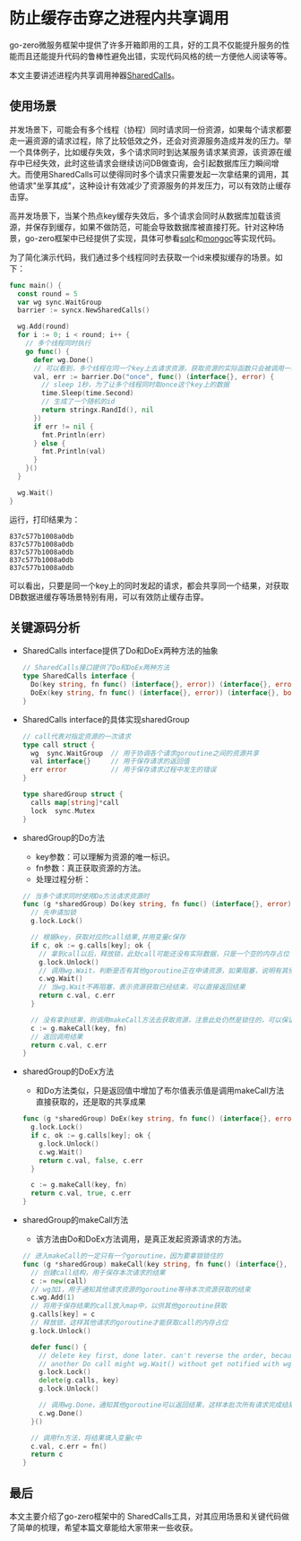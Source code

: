 # 防止缓存击穿之进程内共享调用

go-zero微服务框架中提供了许多开箱即用的工具，好的工具不仅能提升服务的性能而且还能提升代码的鲁棒性避免出错，实现代码风格的统一方便他人阅读等等。

本文主要讲述进程内共享调用神器[SharedCalls](https://github.com/shuguocloud/go-zero/blob/master/core/syncx/sharedcalls.go)。  

## 使用场景

并发场景下，可能会有多个线程（协程）同时请求同一份资源，如果每个请求都要走一遍资源的请求过程，除了比较低效之外，还会对资源服务造成并发的压力。举一个具体例子，比如缓存失效，多个请求同时到达某服务请求某资源，该资源在缓存中已经失效，此时这些请求会继续访问DB做查询，会引起数据库压力瞬间增大。而使用SharedCalls可以使得同时多个请求只需要发起一次拿结果的调用，其他请求"坐享其成"，这种设计有效减少了资源服务的并发压力，可以有效防止缓存击穿。

高并发场景下，当某个热点key缓存失效后，多个请求会同时从数据库加载该资源，并保存到缓存，如果不做防范，可能会导致数据库被直接打死。针对这种场景，go-zero框架中已经提供了实现，具体可参看[sqlc](https://github.com/shuguocloud/go-zero/blob/master/core/stores/sqlc/cachedsql.go)和[mongoc](https://github.com/shuguocloud/go-zero/blob/master/core/stores/mongoc/cachedcollection.go)等实现代码。

为了简化演示代码，我们通过多个线程同时去获取一个id来模拟缓存的场景。如下：

```go
func main() {
  const round = 5
  var wg sync.WaitGroup
  barrier := syncx.NewSharedCalls()

  wg.Add(round)
  for i := 0; i < round; i++ {
    // 多个线程同时执行
    go func() {
      defer wg.Done()
      // 可以看到，多个线程在同一个key上去请求资源，获取资源的实际函数只会被调用一次
      val, err := barrier.Do("once", func() (interface{}, error) {
        // sleep 1秒，为了让多个线程同时取once这个key上的数据
        time.Sleep(time.Second)
        // 生成了一个随机的id
        return stringx.RandId(), nil
      })
      if err != nil {
        fmt.Println(err)
      } else {
        fmt.Println(val)
      }
    }()
  }

  wg.Wait()
}
```

运行，打印结果为：

```
837c577b1008a0db
837c577b1008a0db
837c577b1008a0db
837c577b1008a0db
837c577b1008a0db
```

可以看出，只要是同一个key上的同时发起的请求，都会共享同一个结果，对获取DB数据进缓存等场景特别有用，可以有效防止缓存击穿。

## 关键源码分析

- SharedCalls interface提供了Do和DoEx两种方法的抽象

  ```go
  // SharedCalls接口提供了Do和DoEx两种方法
  type SharedCalls interface {
    Do(key string, fn func() (interface{}, error)) (interface{}, error)
    DoEx(key string, fn func() (interface{}, error)) (interface{}, bool, error)
  }
  ```

- SharedCalls interface的具体实现sharedGroup

  ```go
  // call代表对指定资源的一次请求
  type call struct {
    wg  sync.WaitGroup  // 用于协调各个请求goroutine之间的资源共享
    val interface{}     // 用于保存请求的返回值
    err error           // 用于保存请求过程中发生的错误
  }
  
  type sharedGroup struct {
    calls map[string]*call
    lock  sync.Mutex
  }
  ```

- sharedGroup的Do方法

  - key参数：可以理解为资源的唯一标识。
  - fn参数：真正获取资源的方法。
  - 处理过程分析：

  ```go
  // 当多个请求同时使用Do方法请求资源时
  func (g *sharedGroup) Do(key string, fn func() (interface{}, error)) (interface{}, error) {
    // 先申请加锁
    g.lock.Lock()
  
    // 根据key，获取对应的call结果,并用变量c保存
    if c, ok := g.calls[key]; ok {
      // 拿到call以后，释放锁，此处call可能还没有实际数据，只是一个空的内存占位
      g.lock.Unlock()
      // 调用wg.Wait，判断是否有其他goroutine正在申请资源，如果阻塞，说明有其他goroutine正在获取资源
      c.wg.Wait()
      // 当wg.Wait不再阻塞，表示资源获取已经结束，可以直接返回结果
      return c.val, c.err
    }

    // 没有拿到结果，则调用makeCall方法去获取资源，注意此处仍然是锁住的，可以保证只有一个goroutine可以调用makecall
    c := g.makeCall(key, fn)
    // 返回调用结果
    return c.val, c.err
  }
  ```
  
- sharedGroup的DoEx方法

  - 和Do方法类似，只是返回值中增加了布尔值表示值是调用makeCall方法直接获取的，还是取的共享成果

  ```go
  func (g *sharedGroup) DoEx(key string, fn func() (interface{}, error)) (val interface{}, fresh bool, err error) {
    g.lock.Lock()
    if c, ok := g.calls[key]; ok {
      g.lock.Unlock()
      c.wg.Wait()
      return c.val, false, c.err
    }

    c := g.makeCall(key, fn)
    return c.val, true, c.err
  }
  ```

- sharedGroup的makeCall方法

  - 该方法由Do和DoEx方法调用，是真正发起资源请求的方法。
  
  ```go
  // 进入makeCall的一定只有一个goroutine，因为要拿锁锁住的
  func (g *sharedGroup) makeCall(key string, fn func() (interface{}, error)) *call {
    // 创建call结构，用于保存本次请求的结果
    c := new(call)
    // wg加1，用于通知其他请求资源的goroutine等待本次资源获取的结束
    c.wg.Add(1)
    // 将用于保存结果的call放入map中，以供其他goroutine获取
    g.calls[key] = c
    // 释放锁，这样其他请求的goroutine才能获取call的内存占位
    g.lock.Unlock()
  
    defer func() {
      // delete key first, done later. can't reverse the order, because if reverse,
      // another Do call might wg.Wait() without get notified with wg.Done()
      g.lock.Lock()
      delete(g.calls, key)
      g.lock.Unlock()

      // 调用wg.Done，通知其他goroutine可以返回结果，这样本批次所有请求完成结果的共享
      c.wg.Done()
    }()
  
    // 调用fn方法，将结果填入变量c中
    c.val, c.err = fn()
    return c
  }
  ```

## 最后

本文主要介绍了go-zero框架中的 SharedCalls工具，对其应用场景和关键代码做了简单的梳理，希望本篇文章能给大家带来一些收获。
